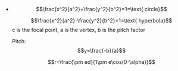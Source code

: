 - $$\frac{x^2}{a^2}+\frac{y^2}{b^2}=1=\text{ circle}$$
  
  $$\frac{x^2}{a^2}-\frac{y^2}{b^2}=1=\text{ hyperbola}$$
  c is the focal point,
  a is the vertex,
  b is the pitch factor
  
  Pitch: $$y=\frac{-b}{a}$$
  
  $$r=\frac{\pm ed}{1\pm e\cos(0-\alpha)}$$